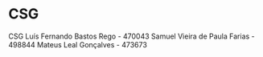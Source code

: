 # CSG
CSG
Luís Fernando Bastos Rego - 470043
Samuel Vieira de Paula Farias - 498844
Mateus Leal Gonçalves - 473673

